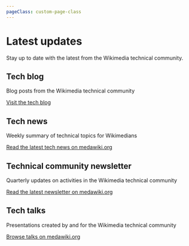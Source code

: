 ```yaml
---
pageClass: custom-page-class
---
```


# Latest updates

Stay up to date with the latest from the Wikimedia technical community.

## Tech blog
Blog posts from the Wikimedia technical community

<a href="https://techblog.wikimedia.org/" target="_blank" rel="noopener noreferrer">Visit the tech blog</a>

## Tech news
Weekly summary of technical topics for Wikimedians

<a href="https://meta.wikimedia.org/wiki/Special:MyLanguage/Tech/News/Latest" target="_blank" rel="noopener noreferrer">Read the latest tech news on medawiki.org</a>

## Technical community newsletter
Quarterly updates on activities in the Wikimedia technical community

<a href="https://www.mediawiki.org/wiki/Special:MyLanguage/Technical_Community_Newsletter" target="_blank" rel="noopener noreferrer">Read the latest newsletter on medawiki.org</a>

## Tech talks
Presentations created by and for the Wikimedia technical community

<a href="https://www.mediawiki.org/wiki/Special:MyLanguage/Wikimedia_Technical_Talks" target="_blank" rel="noopener noreferrer">Browse talks on medawiki.org</a>
